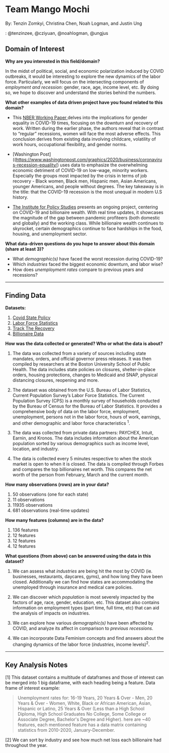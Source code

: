 # Team Mango Mochi
By: Tenzin Zomkyi, Christina Chen, Noah Logman, and Justin Ung

  : @tenzinzee, @cziyuan, @noahlogman, @ungjus
## Domain of Interest
**Why are you interested in this field/domain?**

  In the midst of political, social, and economic polarization induced by COVID outbreaks, it would be interesting to explore the new dynamics of the labor force. Particularly, we will focus on the intersecting components of *employment and recession*: gender, race, age, income level, etc. By doing so, we hope to discover and understand the stories behind the numbers.

**What other examples of data driven project have you found related to this domain?**

- This [NBER Working Paper ](https://www.nber.org/system/files/working_papers/w26947/w26947.pdf) delves into the implications for gender equality in COVID-19 times, focusing on the downturn and recovery of work. Written during the earlier phase, the authors reveal that in contrast to “regular” recessions, women will face the most adverse effects. This conclusion derives from existing data involving childcare, volatility of work hours, occupational flexibility, and gender norms.

- [Washington Post]((https://www.washingtonpost.com/graphics/2020/business/coronavirus-recession-equality/) uses data to emphasize the overwhelming economic detriment of COVID-19 on low-wage, minority workers. Especially the  groups most impacted by the crisis in terms of job recovery - Black women, Black men, Hispanic men, Asian Americans, younger Americans, and people without degrees. The key takeaway is in the title: that the COVID-19 recession is the most unequal in modern U.S history.

- [The Institute for Policy Studies](https://inequality.org/great-divide/updates-billionaire-pandemic/) presents an ongoing project, centering on COVID-19 and billionaire wealth. With real time updates, it showcases the magnitude of the gap between pandemic profiteers (both domestic and globally) and the working class. While billionaire wealth continues to skyrocket, certain demographics continue to face hardships in the food, housing, and unemployment sector.

**What data-driven questions do you hope to answer about this domain (share at least 3)?**
- What *demographic(s)* have faced the worst recession during COVID-19?
- Which *industries* faced the biggest economic downturn, and labor wise?
- How does *unemployment rates* compare to previous years and recessions?
***
## Finding Data
**Datasets:**
1. [Covid State Policy](https://www.openicpsr.org/openicpsr/project/119446/version/V38/view?path=/openicpsr/119446/fcr:versions/V38)
2. [Labor Force Statistics](https://data.bls.gov/cgi-bin/surveymost?ln )
3. [Track The Recovery](https://tracktherecovery.org/)
4. [Billionaire Data](https://docs.google.com/spreadsheets/d/1GcxHDqshl4b57ZgZd8OZ9O1d-BhyqTLcWo_emqVYvP0/edit)

**How was the data collected or generated? Who or what the data is about?**
1. The data was collected from a variety of sources including state mandates, orders, and official governor press releases. It was then compiled by researchers at the Boston University School of Public Health. The data includes state policies on closures, shelter-in-place orders, housing protections, changes to Medicaid and SNAP, physical distancing closures, reopening and more.

2. The dataset was obtained from the U.S. Bureau of Labor Statistics, Current Population Survey’s Labor Force Statistics. The Current Population Survey (CPS) is a monthly survey of households conducted by the Bureau of Census for the Bureau of Labor Statistics. It provides a comprehensive body of data on the labor force, employment, unemployment, persons not in the labor force, hours of work, earnings, and other demographic and labor force characteristics <sup>1</sup>.

3. The data was collected from private data partners: PAYCHEX, Intuit, Earnin, and Kronos. The data includes information about the American population sorted by various demographics such as income level, location, and industry.

4. The data is collected every 5 minutes respective to when the stock market is open to when it is closed. The data is compiled through Forbes and compares the top billionaires net worth. This compares the net worth of the person from February, March and the current month.

**How many observations (rows) are in your data?**
1. 50 observations (one for each state)
2. 11 observations
3. 11935 observations
4. 681 observations (real-time updates)

**How many features (columns) are in the data?**
1. 136 features
2. 12 features
3. 12 features
4. 12 features

**What questions (from above) can be answered using the data in this dataset?**
1. We can assess what *industries* are being hit the most by COVID (ie. businesses, restaurants, daycares, gyms), and how long they have been closed. Additionally we can find how states are accommodating the unemployed through insurance and medical care policies.

2. We can discover which *population* is most severely impacted by the factors of age, race, gender, education, etc. This dataset also contains information on employment types (part time, full time, etc) that can aid the analysis of impacts on industries.

3. We can explore how various *demographic(s)* have been affected by COVID, and analyze its affect in comparison to *previous recessions*.

4. We can incorporate Data Feminism concepts and find answers about the changing dynamics of the labor force (*industries*, income levels)<sup>2</sup>.
****
## Key Analysis Notes

[1] This dataset contains a multitude of dataframes and those of interest can be merged into 1 big dataframe, with each heading being a feature. Data frame of interest example:
> Unemployment rates for: 16-19 Years, 20 Years & Over - Men, 20 Years & Over - Women, White, Black or African American, Asian, Hispanic or Latino, 25 Years & Over (Less than a High School Diploma, High School Graduates No College, Some College or Associate Degree, Bachelor's Degree and Higher). here are ~40 features, each mentioned feature has a data matrix containing statistics from 2010-2020, January-December.

[2] We can sort by industry and see how much net loss each billionaire had throughout the year.
